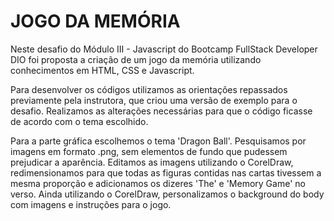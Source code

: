# JOGO DA MEMÓRIA #

Neste desafio do Módulo III - Javascript do Bootcamp FullStack Developer DIO foi proposta a criação de um jogo da memória utilizando conhecimentos em HTML, CSS e Javascript.

Para desenvolver os códigos utilizamos as orientações repassados previamente pela instrutora, que criou uma versão de exemplo para o desafio. Realizamos as alterações necessárias para que o código ficasse de acordo com o tema escolhido.

Para a parte gráfica escolhemos o tema 'Dragon Ball'. Pesquisamos por imagens em formato .png, sem elementos de fundo que pudessem prejudicar a aparência. Editamos as imagens utilizando o CorelDraw, redimensionamos para que todas as figuras contidas nas cartas tivessem a mesma proporção e adicionamos os dizeres 'The' e 'Memory Game' no verso. Ainda utilizando o CorelDraw, personalizamos o background do body com imagens e instruções para o jogo.

